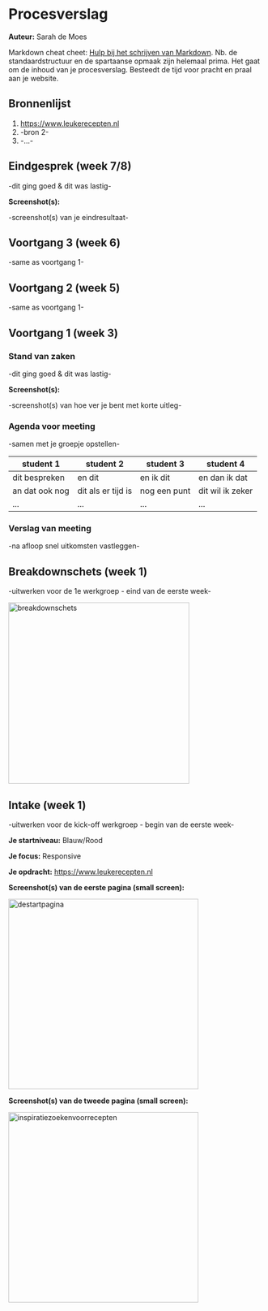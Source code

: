 # Procesverslag
**Auteur:** Sarah de Moes

Markdown cheat cheet: [Hulp bij het schrijven van Markdown](https://github.com/adam-p/markdown-here/wiki/Markdown-Cheatsheet). Nb. de standaardstructuur en de spartaanse opmaak zijn helemaal prima. Het gaat om de inhoud van je procesverslag. Besteedt de tijd voor pracht en praal aan je website.



## Bronnenlijst
1. <https://www.leukerecepten.nl>
2. -bron 2-
3. -...-



## Eindgesprek (week 7/8)

-dit ging goed & dit was lastig-

**Screenshot(s):**

-screenshot(s) van je eindresultaat-



## Voortgang 3 (week 6)

-same as voortgang 1-



## Voortgang 2 (week 5)

-same as voortgang 1-



## Voortgang 1 (week 3)

### Stand van zaken

-dit ging goed & dit was lastig-

**Screenshot(s):**

-screenshot(s) van hoe ver je bent met korte uitleg-

### Agenda voor meeting

-samen met je groepje opstellen-

| student 1      | student 2          | student 3    | student 4        |
| ---            | ---                | ---          | ---              |
| dit bespreken  | en dit             | en ik dit    | en dan ik dat    |
| an dat ook nog | dit als er tijd is | nog een punt | dit wil ik zeker |
| ...            | ...                | ...          | ...              |

### Verslag van meeting

-na afloop snel uitkomsten vastleggen-



## Breakdownschets (week 1)

-uitwerken voor de 1e werkgroep - eind van de eerste week-

<img src="images/breakdownschets.png" width="357px" alt="breakdownschets">


## Intake (week 1)
-uitwerken voor de kick-off werkgroep - begin van de eerste week-

**Je startniveau:** Blauw/Rood

**Je focus:** Responsive

**Je opdracht:** <https://www.leukerecepten.nl>

**Screenshot(s) van de eerste pagina (small screen):**

<img src="images/Startpagina.PNG" width="375px" alt="destartpagina">

**Screenshot(s) van de tweede pagina (small screen):**

<img src="images/Inspiratie.PNG" width="375px" alt="inspiratiezoekenvoorrecepten">
